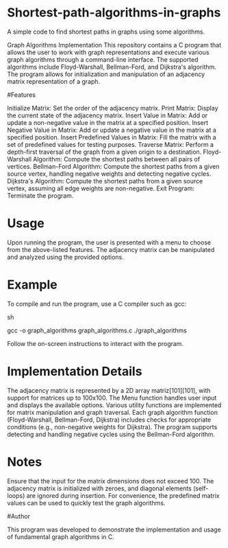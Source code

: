 # Shortest-path-algorithms-in-graphs
A simple code to find shortest paths in graphs using some algorithms.

Graph Algorithms Implementation
This repository contains a C program that allows the user to work with graph representations and execute various graph algorithms through a command-line interface. The supported algorithms include Floyd-Warshall, Bellman-Ford, and Dijkstra's algorithm. The program allows for initialization and manipulation of an adjacency matrix representation of a graph.

#Features

Initialize Matrix: Set the order of the adjacency matrix.
Print Matrix: Display the current state of the adjacency matrix.
Insert Value in Matrix: Add or update a non-negative value in the matrix at a specified position.
Insert Negative Value in Matrix: Add or update a negative value in the matrix at a specified position.
Insert Predefined Values in Matrix: Fill the matrix with a set of predefined values for testing purposes.
Traverse Matrix: Perform a depth-first traversal of the graph from a given origin to a destination.
Floyd-Warshall Algorithm: Compute the shortest paths between all pairs of vertices.
Bellman-Ford Algorithm: Compute the shortest paths from a given source vertex, handling negative weights and detecting negative cycles.
Dijkstra's Algorithm: Compute the shortest paths from a given source vertex, assuming all edge weights are non-negative.
Exit Program: Terminate the program.

# Usage
Upon running the program, the user is presented with a menu to choose from the above-listed features. The adjacency matrix can be manipulated and analyzed using the provided options.

# Example

To compile and run the program, use a C compiler such as gcc:

sh

gcc -o graph_algorithms graph_algorithms.c
./graph_algorithms

Follow the on-screen instructions to interact with the program.

# Implementation Details

The adjacency matrix is represented by a 2D array matriz[101][101], with support for matrices up to 100x100.
The Menu function handles user input and displays the available options.
Various utility functions are implemented for matrix manipulation and graph traversal.
Each graph algorithm function (Floyd-Warshall, Bellman-Ford, Dijkstra) includes checks for appropriate conditions (e.g., non-negative weights for Dijkstra).
The program supports detecting and handling negative cycles using the Bellman-Ford algorithm.

# Notes

Ensure that the input for the matrix dimensions does not exceed 100.
The adjacency matrix is initialized with zeroes, and diagonal elements (self-loops) are ignored during insertion.
For convenience, the predefined matrix values can be used to quickly test the graph algorithms.

#Author

This program was developed to demonstrate the implementation and usage of fundamental graph algorithms in C.
